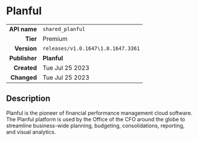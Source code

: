 # Planful
| | |
|-:|-|
|**API name**|`shared_planful`|
|**Tier**|Premium|
|**Version**|`releases/v1.0.1647\1.0.1647.3361`|
|**Publisher**|**Planful**|
|**Created**|Tue Jul 25 2023|
|**Changed**|Tue Jul 25 2023|

## Description
Planful is the pioneer of financial performance management cloud software. The Planful platform is used by the Office of the CFO around the globe to streamline business-wide planning, budgeting, consolidations, reporting, and visual analytics.
